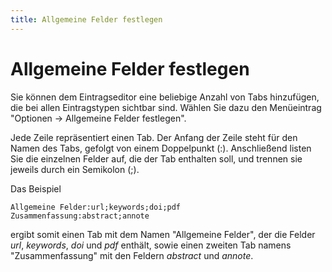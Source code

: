 ```yaml
---
title: Allgemeine Felder festlegen
---
```


# Allgemeine Felder festlegen

Sie können dem Eintragseditor eine beliebige Anzahl von Tabs hinzufügen, die bei allen Eintragstypen sichtbar sind. Wählen Sie dazu den Menüeintrag "Optionen -&gt; Allgemeine Felder festlegen".

Jede Zeile repräsentiert einen Tab. Der Anfang der Zeile steht für den Namen des Tabs, gefolgt von einem Doppelpunkt (:). Anschließend listen Sie die einzelnen Felder auf, die der Tab enthalten soll, und trennen sie jeweils durch ein Semikolon (;).

Das Beispiel

`Allgemeine Felder:url;keywords;doi;pdf      Zusammenfassung:abstract;annote`

ergibt somit einen Tab mit dem Namen "Allgemeine Felder", der die Felder *url*, *keywords*, *doi* und *pdf* enthält, sowie einen zweiten Tab namens "Zusammenfassung" mit den Feldern *abstract* und *annote*.
